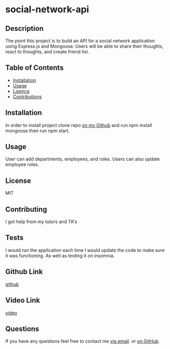 # social-network-api

## Description
The point this project is to build an API for a social network application using Express.js and Mongoose. Users will be able to share their thoughts, react to thoughts, and create friend list. 

## Table of Contents
- [Installation](#installation)
- [Usage](#usage)
- [Lisence](#lisence)
- [Contributions](#contributions)

## Installation
In order to install project clone repo [on my Github](https://github.com/vhivestate/social-network-api) and run npm install mongoose then run npm start.

## Usage
User can add departments, employees, and roles. Users can also update employee roles.

## License
MIT

## Contributing 
I got help from my tutors and TA's

## Tests 
I would run the application each time I would update the code to make sure it was functioning. As well as testing it on insomnia.

## Github Link
[github](https://github.com/vhivestate/social-network-api)

## Video Link
[video](https://drive.google.com/file/d/1YpSdhH4e5yeRSaCicvNWw-QuWTE5njIy/view?usp=sharing)

## Questions
 If you have any questions feel free to contact me [via email](mailto:garcia.valeria001@gmail.com). or [on GitHub](https://github.com/vhivestate).